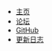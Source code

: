 * [主页](https://www.nyaa.cat)
* [论坛](https://community.craft.moe)
* [GitHub](https://github.com/NyaaCat)
* [更新日志](changelog.md)

